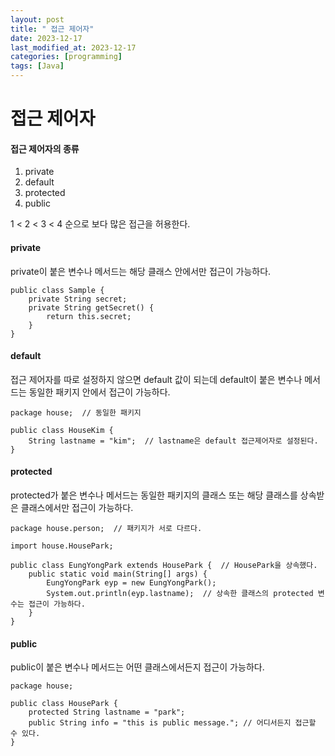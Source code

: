 ```yaml
---
layout: post
title: " 접근 제어자"
date: 2023-12-17
last_modified_at: 2023-12-17
categories: [programming]
tags: [Java]
---
```

# 접근 제어자  
#### 접근 제어자의 종류
1. private  
2. default  
3. protected  
4. public  

1 < 2 < 3 < 4 순으로 보다 많은 접근을 허용한다. 

#### private
private이 붙은 변수나 메서드는 해당 클래스 안에서만 접근이 가능하다. 
```
public class Sample {
    private String secret;
    private String getSecret() {
        return this.secret;
    }
}
```

#### default
접근 제어자를 따로 설정하지 않으면 default 값이 되는데 default이 붙은 변수나 메서드는 동일한 패키지 안에서 접근이 가능하다.
```
package house;  // 동일한 패키지

public class HouseKim {
    String lastname = "kim";  // lastname은 default 접근제어자로 설정된다.
}

```

#### protected
protected가 붙은 변수나 메서드는 동일한 패키지의 클래스 또는 해당 클래스를 상속받은 클래스에서만 접근이 가능하다.

```
package house.person;  // 패키지가 서로 다르다.

import house.HousePark;

public class EungYongPark extends HousePark {  // HousePark을 상속했다.
    public static void main(String[] args) {
        EungYongPark eyp = new EungYongPark();
        System.out.println(eyp.lastname);  // 상속한 클래스의 protected 변수는 접근이 가능하다.
    }
}
```
 
#### public
public이 붙은 변수나 메서드는 어떤 클래스에서든지 접근이 가능하다.

```
package house;

public class HousePark {
    protected String lastname = "park";
    public String info = "this is public message."; // 어디서든지 접근할 수 있다.
}
```

